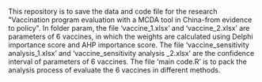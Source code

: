 This repository is to save the data and code file for the research "Vaccination program evaluation with a MCDA tool in China-from evidence to policy".
In folder param, the file ‘vaccine_1.xlsx’ and ‘vaccine_2.xlsx’ are parameters of 6 vaccines, in which the weights are calculated using Delphi importance score and AHP importance score. The file ‘vaccine_sensitivity analysis_1.xlsx’ and ‘vaccine_sensitivity analysis _2.xlsx’ are the confidence interval of parameters of 6 vaccines.
The file ‘main code.R’ is to pack the analysis process of evaluate the 6 vaccines in different methods.
